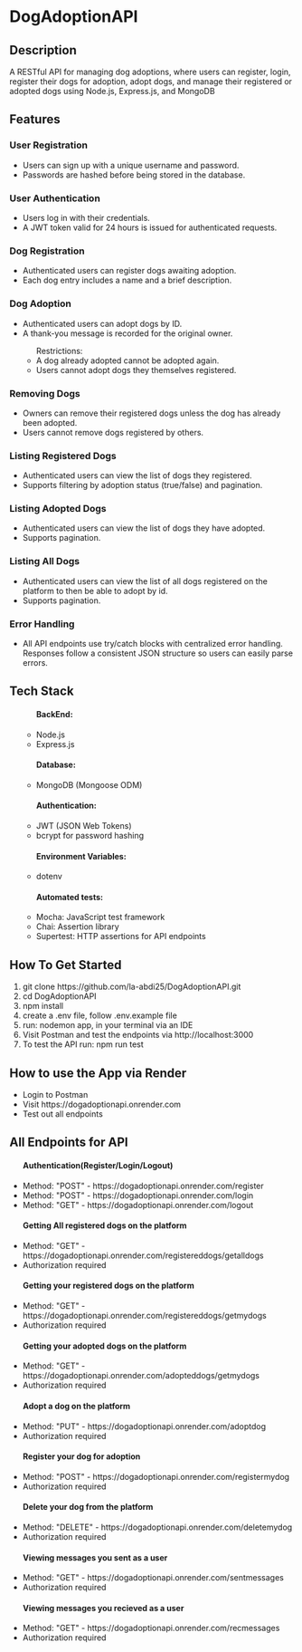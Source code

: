 # DogAdoptionAPI

<h2>Description</h2>
<p>A RESTful API for managing dog adoptions, where users can register, login, register their dogs for adoption, adopt dogs, and manage their registered or adopted dogs using Node.js, Express.js, and MongoDB</p>

<h2>Features</h2>
<h3>User Registration</h3>
<ul>
  <li>Users can sign up with a unique username and password.</li>
  <li>Passwords are hashed before being stored in the database.</li>
</ul>

<h3>User Authentication</h3>
<ul>
  <li>Users log in with their credentials.</li>
  <li>A JWT token valid for 24 hours is issued for authenticated requests.</li>
</ul>


<h3>Dog Registration</h3>
<ul>
  <li>Authenticated users can register dogs awaiting adoption.</li>
  <li>Each dog entry includes a name and a brief description.</li>
</ul>


<h3>Dog Adoption</h3>
<ul>
  <li>Authenticated users can adopt dogs by ID.</li>
  <li>A thank-you message is recorded for the original owner.</li>
  <ul>Restrictions:
    <li>A dog already adopted cannot be adopted again.</li>
    <li>Users cannot adopt dogs they themselves registered.</li>
  </ul>
</ul>


<h3>Removing Dogs</h3>
<ul>
  <li>Owners can remove their registered dogs unless the dog has already been adopted.</li>
  <li>Users cannot remove dogs registered by others.</li>
</ul>


<h3>Listing Registered Dogs</h3>
<ul>
  <li>Authenticated users can view the list of dogs they registered.</li>
  <li>Supports filtering by adoption status (true/false) and pagination.</li>
</ul>

<h3>Listing Adopted Dogs</h3>
<ul>
  <li>Authenticated users can view the list of dogs they have adopted.</li>
  <li>Supports pagination.</li>
</ul>

<h3>Listing All Dogs</h3>
<ul>
  <li>Authenticated users can view the list of all dogs registered on the platform to then be able to adopt by id.</li>
  <li>Supports pagination.</li>
</ul>

<h3>Error Handling</h3>
<ul>
  <li>All API endpoints use try/catch blocks with centralized error handling. Responses follow a consistent JSON structure so users can easily parse errors.</li>
</ul>

<h2>Tech Stack</h2>
<ul>
  <ul>
    <h4>BackEnd:</h4>
    <li>Node.js</li>
    <li>Express.js</li>
  </ul>
   <ul>
    <h4>Database:</h4>
    <li>MongoDB (Mongoose ODM)</li>
  </ul>
  <ul>
    <h4>Authentication:</h4>
    <li>JWT (JSON Web Tokens)</li>
    <li>bcrypt for password hashing</li>
  </ul>
  <ul>
    <h4>Environment Variables:</h4>
    <li>dotenv</li>
  </ul>
  <ul>
    <h4>Automated tests:</h4>
    <li>Mocha: JavaScript test framework</li>
    <li>Chai: Assertion library</li>
    <li>Supertest: HTTP assertions for API endpoints</li>
  </ul>
</ul>
  
<h2>How To Get Started</h2>
<ol>
  <li>git clone https://github.com/la-abdi25/DogAdoptionAPI.git</li>
  <li>cd DogAdoptionAPI</li>
  <li>npm install</li>
  <li>create a .env file, follow .env.example file</li>
  <li>run: nodemon app, in your terminal via an IDE</li>
  <li>Visit Postman and test the endpoints via http://localhost:3000</li>
  <li>To test the API run: npm run test</li>
</ol>

<h2>How to use the App via Render</h2>
<ul>
  <li>Login to Postman</li>
  <li>Visit https://dogadoptionapi.onrender.com</li>
  <li>Test out all endpoints</li>
</ul>

<h2>All Endpoints for API</h2>
<ul>
  <h4>Authentication(Register/Login/Logout)</h4>
  <li>Method: "POST" - https://dogadoptionapi.onrender.com/register</li>
  <li>Method: "POST" - https://dogadoptionapi.onrender.com/login</li>
  <li>Method: "GET" - https://dogadoptionapi.onrender.com/logout</li>
</ul>
<ul>
  <h4>Getting All registered dogs on the platform</h4>
  <li>Method: "GET" - https://dogadoptionapi.onrender.com/registereddogs/getalldogs</li>
  <li>Authorization required</li>
</ul>
<ul>
  <h4>Getting your registered dogs on the platform</h4>
  <li>Method: "GET" - https://dogadoptionapi.onrender.com/registereddogs/getmydogs</li>
  <li>Authorization required</li>
</ul>
<ul>
  <h4>Getting your adopted dogs on the platform</h4>
  <li>Method: "GET" - https://dogadoptionapi.onrender.com/adopteddogs/getmydogs</li>
  <li>Authorization required</li>
</ul>
<ul>
  <h4>Adopt a dog on the platform</h4>
  <li>Method: "PUT" - https://dogadoptionapi.onrender.com/adoptdog</li>
  <li>Authorization required</li>
</ul>
<ul>
  <h4>Register your dog for adoption</h4>
  <li>Method: "POST" - https://dogadoptionapi.onrender.com/registermydog</li>
  <li>Authorization required</li>
</ul>
<ul>
  <h4>Delete your dog from the platform</h4>
  <li>Method: "DELETE" - https://dogadoptionapi.onrender.com/deletemydog</li>
  <li>Authorization required</li>
</ul>
<ul>
  <h4>Viewing messages you sent as a user </h4>
  <li>Method: "GET" - https://dogadoptionapi.onrender.com/sentmessages</li>
  <li>Authorization required</li>
</ul>
<ul>
  <h4>Viewing messages you recieved as a user </h4>
  <li>Method: "GET" - https://dogadoptionapi.onrender.com/recmessages</li>
  <li>Authorization required</li>
</ul>



